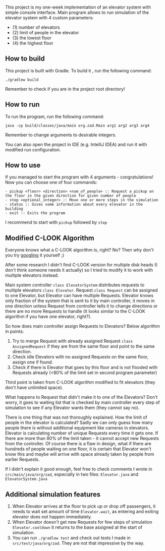 This project is my one-week implementation of an elevator system with simple console interface.
Main program allows to run simulation of the elevator system with 4 custom parameters:
* (1) number of elevators 
* (2) limit of people in the elevator
* (3) the lowest floor
* (4) the highest floor

## How to build
This project is built with Gradle. To build it , run the following command:
```shell
./gradlew build
```
Remember to check if you are in the project root directory!

## How to run
To run the program, run the following command:
```shell
java -cp build/classes/java/main org.zad.Main arg1 arg2 arg3 arg4
```
Remember to change arguments to desirable integers.

You can also open the project in IDE (e.g. IntelliJ IDEA) and run it with modified run configuration.

## How to use
If you managed to start the program with 4 arguments - congratulations! Now you can choose one of four commands:
```
- pickup <floor> <direction> <num_of_people> :: Request a pickup on the floor in the given direction for given number of people
- step <optional_integer> :: Move one or more steps in the simulation
- status :: Gives some information about every elevator in the building
- exit :: Exits the program
```
I recommend to start with ```pickup``` followed by ```step```

## Modified C-LOOK Algorithm
Everyone knows what a C-LOOK algorithm is, right? No? Then why don't you try [googling](https://www.geeksforgeeks.org/c-look-disk-scheduling-algorithm/) it yourself ;)

After some research I didn't find C-LOOK version for multiple disk heads 
(I don't think someone needs it actually) so I tried to modify it to work with multiple elevators instead.

Main system controller ```class ElevatorSystem``` distributes requests to multiple elevators ```class Elevator```. 
Request ```class Request``` can be assigned to one Elevator, but Elevator can have multiple Requests. Elevator knows only fraction of the system that is sent to it by main controller, 
it moves in one direction unless Request from controller tells it to change directions or there are no more Requests to handle (it looks similar to the C-LOOK algorithm if you have one elevator, right?).

So how does main controller assign Requests to Elevators? Below algorithm in points:
1. Try to merge Request with already assigned Request ```class AssignedRequest``` if they are from the same floor and point to the same direction.
2. Check idle Elevators with no assigned Requests on the same floor, assign one if found.
3. Check if there is Elevator that goes by this floor and is not flooded with Requests already (<80% of the limit set in second program parameter)

Third point is taken from C-LOOK algorithm modified to fit elevators (they don't have unlimited space).

What happens to Request that didn't make it to one of the Elevators? 
Don't worry, it goes to waiting list that is checked by main controller
every step of simulation to see if any Elevator wants them (they cannot say no).

There is one thing that was not thoroughly explained. 
How the limit of people in the elevator is calculated?
Sadly we can only guess how many people there is without additional equipment like cameras in elevators.
Elevator is calculating number of unique Requests every time it gets one. 
If there are more than 80% of the limit taken - it cannot accept new Requests from the controller.
Of course there is a flaw in design, what if there are hundreds of people waiting on one floor,
it is certain that Elevator won't know this and maybe will arrive with space already taken by people from earlier Requests.

If I didn't explain it good enough, feel free to check comments I wrote in ```src/main/java/org/zad```, 
especially in two files: ```Elevator.java``` and ```ElevatorSystem.java```

## Additional simulation features
1. When Elevator arrives at the floor to pick up or drop off passengers, 
it needs to wait set amount of time ```Elevator.wait```, as entering and exiting elevator does not happen immediately.
2. When Elevator doesn't get new Requests for few steps of simulation ```Elevator.cooldown``` 
it returns to the base assigned at the start of simulation.
3. You can run ```./gradlew test``` and check out tests I made in ```src/test/java/org/zad```. They are not that impressive by the way.
